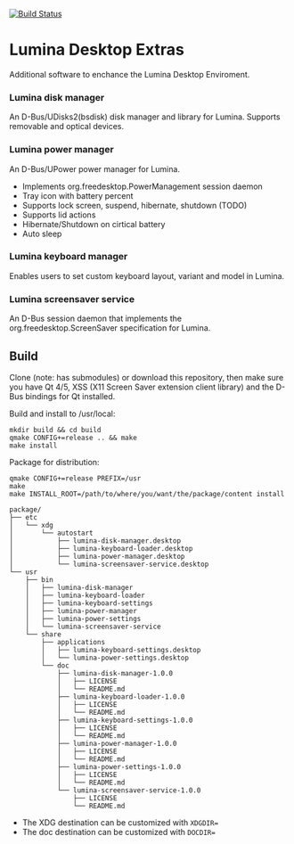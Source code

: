 [![Build Status](https://travis-ci.org/rodlie/lumina-extra.svg?branch=master)](https://travis-ci.org/rodlie/lumina-extra)

# Lumina Desktop Extras

Additional software to enchance the Lumina Desktop Enviroment.

### Lumina disk manager

An D-Bus/UDisks2(bsdisk) disk manager and library for Lumina. Supports removable and optical devices.

### Lumina power manager

An D-Bus/UPower power manager for Lumina.

 * Implements org.freedesktop.PowerManagement session daemon
 * Tray icon with battery percent
 * Supports lock screen, suspend, hibernate, shutdown (TODO)
 * Supports lid actions
 * Hibernate/Shutdown on cirtical battery
 * Auto sleep

### Lumina keyboard manager

Enables users to set custom keyboard layout, variant and model in Lumina.

### Lumina screensaver service

An D-Bus session daemon that implements the org.freedesktop.ScreenSaver specification for Lumina.

## Build

Clone (note: has submodules) or download this repository, then make sure you have Qt 4/5, XSS (X11 Screen Saver extension client library) and the D-Bus bindings for Qt installed.

Build and install to /usr/local:

```
mkdir build && cd build
qmake CONFIG+=release .. && make
make install
```

Package for distribution:

```
qmake CONFIG+=release PREFIX=/usr
make
make INSTALL_ROOT=/path/to/where/you/want/the/package/content install
```
```
package/
├── etc
│   └── xdg
│       └── autostart
│           ├── lumina-disk-manager.desktop
│           ├── lumina-keyboard-loader.desktop
│           ├── lumina-power-manager.desktop
│           └── lumina-screensaver-service.desktop
└── usr
    ├── bin
    │   ├── lumina-disk-manager
    │   ├── lumina-keyboard-loader
    │   ├── lumina-keyboard-settings
    │   ├── lumina-power-manager
    │   ├── lumina-power-settings
    │   └── lumina-screensaver-service
    └── share
        ├── applications
        │   ├── lumina-keyboard-settings.desktop
        │   └── lumina-power-settings.desktop
        └── doc
            ├── lumina-disk-manager-1.0.0
            │   ├── LICENSE
            │   └── README.md
            ├── lumina-keyboard-loader-1.0.0
            │   ├── LICENSE
            │   └── README.md
            ├── lumina-keyboard-settings-1.0.0
            │   ├── LICENSE
            │   └── README.md
            ├── lumina-power-manager-1.0.0
            │   ├── LICENSE
            │   └── README.md
            ├── lumina-power-settings-1.0.0
            │   ├── LICENSE
            │   └── README.md
            └── lumina-screensaver-service-1.0.0
                ├── LICENSE
                └── README.md
```
 * The XDG destination can be customized with ``XDGDIR=``
 * The doc destination can be customized with ``DOCDIR=``
